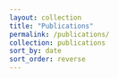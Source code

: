 ```yaml
---
layout: collection
title: "Publications"
permalink: /publications/
collection: publications
sort_by: date
sort_order: reverse
---
```

